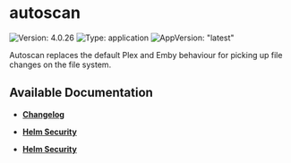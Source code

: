 # autoscan

![Version: 4.0.26](https://img.shields.io/badge/Version-4.0.26-informational?style=flat-square) ![Type: application](https://img.shields.io/badge/Type-application-informational?style=flat-square) ![AppVersion: "latest"](https://img.shields.io/badge/AppVersion-"latest"-informational?style=flat-square)

Autoscan replaces the default Plex and Emby behaviour for picking up file changes on the file system.

## Available Documentation

- [**Changelog**](CHANGELOG)

- [**Helm Security**](container-security)

- [**Helm Security**](helm-security)

